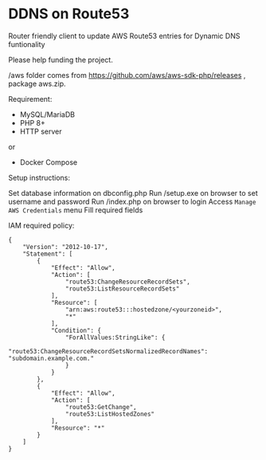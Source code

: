 # DDNS on Route53
Router friendly client to update AWS Route53 entries for Dynamic DNS funtionality

Please help funding the project.

/aws folder comes from https://github.com/aws/aws-sdk-php/releases , package aws.zip.

Requirement:

* MySQL/MariaDB
* PHP 8+
* HTTP server

or

* Docker Compose

Setup instructions:

Set database information on dbconfig.php
Run /setup.exe on browser to set username and password
Run /index.php on browser to login
Access `Manage AWS Credentials` menu
Fill required fields

IAM required policy:

```
{
    "Version": "2012-10-17",
    "Statement": [
        {
            "Effect": "Allow",
            "Action": [
                "route53:ChangeResourceRecordSets",
                "route53:ListResourceRecordSets"
            ],
            "Resource": [
                "arn:aws:route53:::hostedzone/<yourzoneid>",
                "*"
            ],
            "Condition": {
                "ForAllValues:StringLike": {
                    "route53:ChangeResourceRecordSetsNormalizedRecordNames": "subdomain.example.com."
                }
            }
        },
        {
            "Effect": "Allow",
            "Action": [
                "route53:GetChange",
                "route53:ListHostedZones"
            ],
            "Resource": "*"
        }
    ]
}
```
